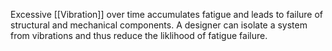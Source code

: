 Excessive [[Vibration]] over time accumulates fatigue and leads to failure of structural and mechanical components. A designer can isolate a system from vibrations and thus reduce the liklihood of fatigue failure.